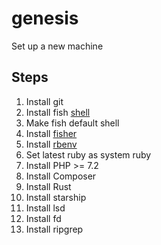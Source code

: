 # genesis
Set up a new machine

## Steps

1. Install git
2. Install fish [shell](https://fishshell.com/)
  1. Make fish default shell
  2. Install [fisher](https://github.com/jorgebucaran/fisher)
3. Install [rbenv](https://www.digitalocean.com/community/tutorials/how-to-install-ruby-on-rails-with-rbenv-on-ubuntu-18-04)
  1. Set latest ruby as system ruby
4. Install PHP >= 7.2
5. Install Composer
6. Install Rust
7. Install starship
8. Install lsd
9. Install fd
10. Install ripgrep
